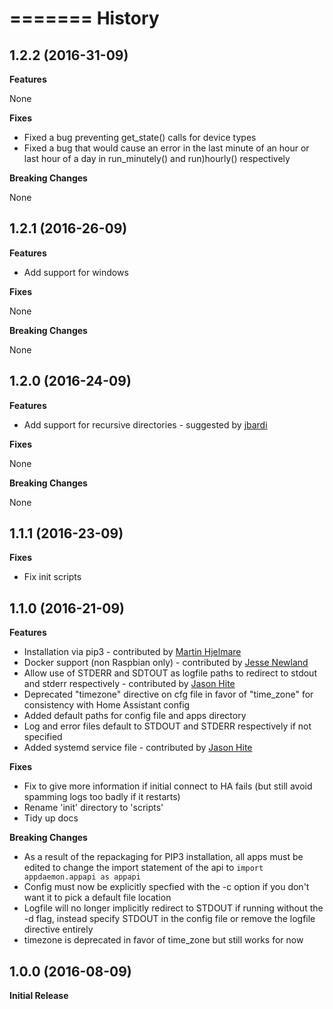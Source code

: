 =======
History
=======

1.2.2 (2016-31-09)
------------------

**Features**

None

**Fixes**

- Fixed a bug preventing get_state() calls for device types
- Fixed a bug that would cause an error in the last minute of an hour or last hour of a day in run_minutely() and run)hourly() respectively

**Breaking Changes**

None


1.2.1 (2016-26-09)
------------------

**Features**

- Add support for windows

**Fixes**

None

**Breaking Changes**

None


1.2.0 (2016-24-09)
------------------

**Features**

- Add support for recursive directories - suggested by [jbardi](https://github.com/jbardi)

**Fixes**

None

**Breaking Changes**

None

1.1.1 (2016-23-09)
------------------

**Fixes**

- Fix init scripts

1.1.0 (2016-21-09)
------------------

**Features**

- Installation via pip3 - contributed by [Martin Hjelmare](https://github.com/MartinHjelmare)
- Docker support (non Raspbian only) - contributed by [Jesse Newland](https://github.com/jnewland)
- Allow use of STDERR and SDTOUT as logfile paths to redirect to stdout and stderr respectively - contributed by [Jason Hite](https://github.com/jasonmhite)
- Deprecated "timezone" directive on cfg file in favor of "time_zone" for consistency with Home Assistant config
- Added default paths for config file and apps directory
- Log and error files default to STDOUT and STDERR respectively if not specified
- Added systemd service file - contributed by [Jason Hite](https://github.com/jasonmhite)

**Fixes**

- Fix to give more information if initial connect to HA fails (but still avoid spamming logs too badly if it restarts)
- Rename 'init' directory to 'scripts'
- Tidy up docs

**Breaking Changes**

- As a result of the repackaging for PIP3 installation, all apps must be edited to change the import statement of the api to `import appdaemon.appapi as appapi`
- Config must now be explicitly specfied with the -c option if you don't want it to pick a default file location
- Logfile will no longer implicitly redirect to STDOUT if running without the -d flag, instead specify STDOUT in the config file or remove the logfile directive entirely
- timezone is deprecated in favor of time_zone but still works for now

1.0.0 (2016-08-09)
------------------

**Initial Release**
